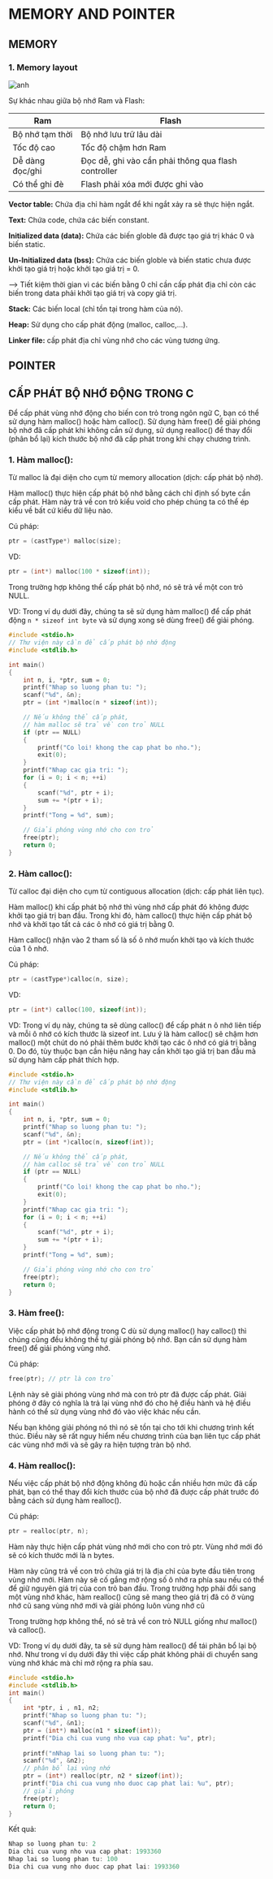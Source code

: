 # MEMORY AND POINTER

## MEMORY

### 1. Memory layout

![anh](Memory_layout.png)

Sự khác nhau giữa bộ nhớ Ram và Flash:

| Ram | Flash|
|-----|------|
| Bộ nhớ tạm thời | Bộ nhớ lưu trữ lâu dài |
| Tốc độ cao | Tốc độ chậm hơn Ram |
| Dễ dàng đọc/ghi | Đọc dễ, ghi vào cần phải thông qua flash controller |
| Có thể ghi đè | Flash phải xóa mới được ghi vào |

**Vector table:** Chứa địa chỉ hàm ngắt để khi ngắt xảy ra sẽ thực hiện ngắt.

**Text:** Chứa code, chứa các biến constant.

**Initialized data (data):** Chứa các biến globle đã được tạo giá trị khác 0 và biến static.

**Un-Initialized data (bss):** Chứa các biến globle và biến static chưa được khởi tạo giá trị hoặc khởi tạo giá trị = 0.

--> Tiết kiệm thời gian vì các biến bằng 0 chỉ cần cấp phát địa chỉ còn các biến trong data phải khởi tạo giá trị và copy giá trị.

**Stack:** Các biến local (chỉ tồn tại trong hàm của nó).

**Heap:** Sử dụng cho cấp phát động (malloc, calloc,...).

**Linker file:** cấp phát địa chỉ vùng nhớ cho các vùng tương ứng.

## POINTER

## CẤP PHÁT BỘ NHỚ ĐỘNG TRONG C 

Để cấp phát vùng nhớ động cho biến con trỏ trong ngôn ngữ C, bạn có thể sử dụng hàm malloc() hoặc hàm calloc(). Sử dụng hàm free() để giải phóng bộ nhớ đã cấp phát khi không cần sử dụng, sử dụng realloc() để thay đổi (phân bổ lại) kích thước bộ nhớ đã cấp phát trong khi chạy chương trình.

### 1. Hàm malloc():

Từ malloc là đại diện cho cụm từ memory allocation (dịch: cấp phát bộ nhớ).

Hàm malloc() thực hiện cấp phát bộ nhớ bằng cách chỉ định số byte cần cấp phát. Hàm này trả về con trỏ kiểu void cho phép chúng ta có thể ép kiểu về bất cứ kiểu dữ liệu nào.

Cú pháp:

```c 
ptr = (castType*) malloc(size);
```

VD:

```c 
ptr = (int*) malloc(100 * sizeof(int));
```

Trong trường hợp không thể cấp phát bộ nhớ, nó sẽ trả về một con trỏ NULL.

VD: Trong ví dụ dưới đây, chúng ta sẽ sử dụng hàm malloc() để cấp phát động ``` n * sizeof int byte ``` và sử dụng xong sẽ dùng free() để giải phóng.
```c 
#include <stdio.h>
// Thư viện này cần để cấp phát bộ nhớ động
#include <stdlib.h>

int main()
{
    int n, i, *ptr, sum = 0;
    printf("Nhap so luong phan tu: ");
    scanf("%d", &n);
    ptr = (int *)malloc(n * sizeof(int));

    // Nếu không thể cấp phát, 
    // hàm malloc sẽ trả về con trỏ NULL
    if (ptr == NULL)
    {
        printf("Co loi! khong the cap phat bo nho.");
        exit(0);
    }
    printf("Nhap cac gia tri: ");
    for (i = 0; i < n; ++i)
    {
        scanf("%d", ptr + i);
        sum += *(ptr + i);
    }
    printf("Tong = %d", sum);

    // Giải phóng vùng nhớ cho con trỏ
    free(ptr);
    return 0;
}
```
 
 ### 2. Hàm calloc():
 
Từ calloc đại diện cho cụm từ contiguous allocation (dịch: cấp phát liên tục).

Hàm malloc() khi cấp phát bộ nhớ thì vùng nhớ cấp phát đó không được khởi tạo giá trị ban đầu. Trong khi đó, hàm calloc() thực hiện cấp phát bộ nhớ và khởi tạo tất cả các ô nhớ có giá trị bằng 0.

Hàm calloc() nhận vào 2 tham số là số ô nhớ muốn khởi tạo và kích thước của 1 ô nhớ.

Cú pháp: 

```c 
ptr = (castType*)calloc(n, size);
```

VD:

```c 
ptr = (int*) calloc(100, sizeof(int));
```

VD: Trong ví dụ này, chúng ta sẽ dùng calloc() để cấp phát n ô nhớ liên tiếp và mỗi ô nhớ có kích thước là sizeof int. Lưu ý là hàm calloc() sẽ chậm hơn malloc() một chút do nó phải thêm bước khởi tạo các ô nhớ có giá trị bằng 0. Do đó, tùy thuộc bạn cần hiệu năng hay cần khởi tạo giá trị ban đầu mà sử dụng hàm cấp phát thích hợp.

```c 
#include <stdio.h>
// Thư viện này cần để cấp phát bộ nhớ động
#include <stdlib.h>

int main()
{
    int n, i, *ptr, sum = 0;
    printf("Nhap so luong phan tu: ");
    scanf("%d", &n);
    ptr = (int *)calloc(n, sizeof(int));

    // Nếu không thể cấp phát, 
    // hàm calloc sẽ trả về con trỏ NULL
    if (ptr == NULL)
    {
        printf("Co loi! khong the cap phat bo nho.");
        exit(0);
    }
    printf("Nhap cac gia tri: ");
    for (i = 0; i < n; ++i)
    {
        scanf("%d", ptr + i);
        sum += *(ptr + i);
    }
    printf("Tong = %d", sum);

    // Giải phóng vùng nhớ cho con trỏ
    free(ptr);
    return 0;
}
```

### 3. Hàm free():

Việc cấp phát bộ nhớ động trong C dù sử dụng malloc() hay calloc() thì chúng cũng đều không thể tự giải phóng bộ nhớ. Bạn cần sử dụng hàm free() để giải phóng vùng nhớ.

Cú pháp:

```c
free(ptr); // ptr là con trỏ
```

Lệnh này sẽ giải phóng vùng nhớ mà con trỏ ptr đã được cấp phát. Giải phóng ở đây có nghĩa là trả lại vùng nhớ đó cho hệ điều hành và hệ điều hành có thể sử dụng vùng nhớ đó vào việc khác nếu cần.

Nếu bạn không giải phóng nó thì nó sẽ tồn tại cho tới khi chương trình kết thúc. Điều này sẽ rất nguy hiểm nếu chương trình của bạn liên tục cấp phát các vùng nhớ mới và sẽ gây ra hiện tượng tràn bộ nhớ.

### 4. Hàm realloc():

Nếu việc cấp phát bộ nhớ động không đủ hoặc cần nhiều hơn mức đã cấp phát, bạn có thể thay đổi kích thước của bộ nhớ đã được cấp phát trước đó bằng cách sử dụng hàm realloc().

Cú pháp:

```c 
ptr = realloc(ptr, n);
```
Hàm này thực hiện cấp phát vùng nhớ mới cho con trỏ ptr. Vùng nhớ mới đó sẽ có kích thước mới là n bytes.

Hàm này cũng trả về con trỏ chứa giá trị là địa chỉ của byte đầu tiên trong vùng nhớ mới. Hàm này sẽ cố gắng mở rộng số ô nhớ ra phía sau nếu có thể để giữ nguyên giá trị của con trỏ ban đầu. Trong trường hợp phải đổi sang một vùng nhớ khác, hàm realloc() cũng sẽ mang theo giá trị đã có ở vùng nhớ cũ sang vùng nhớ mới và giải phóng luôn vùng nhớ cũ 

Trong trường hợp không thể, nó sẽ trả về con trỏ NULL giống như malloc() và calloc().

VD: Trong ví dụ dưới đây, ta sẽ sử dụng hàm realloc() để tái phân bổ lại bộ nhớ. Như trong ví dụ dưới đây thì việc cấp phát không phải di chuyển sang vùng nhớ khác mà chỉ mở rộng ra phía sau.

```c 
#include <stdio.h>
#include <stdlib.h>
int main()
{
    int *ptr, i , n1, n2;
    printf("Nhap so luong phan tu: ");
    scanf("%d", &n1);
    ptr = (int*) malloc(n1 * sizeof(int));
    printf("Dia chi cua vung nho vua cap phat: %u", ptr);
    
    printf("nNhap lai so luong phan tu: ");
    scanf("%d", &n2);
    // phân bổ lại vùng nhớ
    ptr = (int*) realloc(ptr, n2 * sizeof(int));
    printf("Dia chi cua vung nho duoc cap phat lai: %u", ptr);
    // giải phóng
    free(ptr);
    return 0;
}
```

Kết quả: 

```c
Nhap so luong phan tu: 2
Dia chi cua vung nho vua cap phat: 1993360
Nhap lai so luong phan tu: 100
Dia chi cua vung nho duoc cap phat lai: 1993360
```


